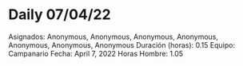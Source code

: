 # Daily 07/04/22

Asignados: Anonymous, Anonymous, Anonymous, Anonymous, Anonymous, Anonymous, Anonymous
Duración (horas): 0.15
Equipo: Campanario
Fecha: April 7, 2022
Horas Hombre: 1.05